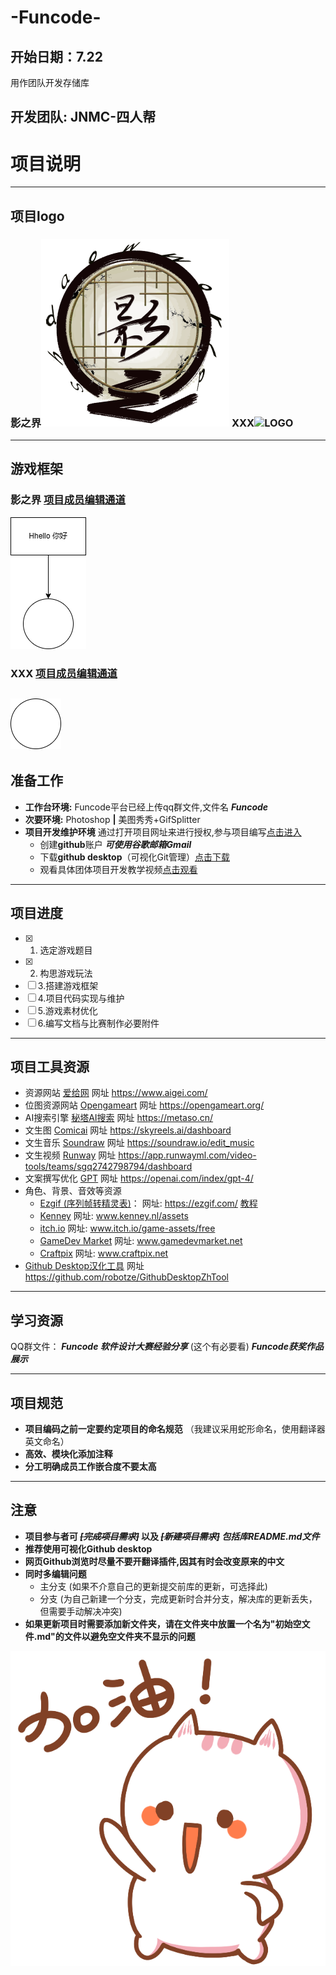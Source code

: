 # -Funcode-
## 开始日期：7.22
用作团队开发存储库
## 开发团队: JNMC-四人帮

# 项目说明
------------------------------------------------------------
## 项目logo
### 影之界![LOGO](项目logo/logo_2.png) XXX![LOGO](None)
------------------------------------------------------
## 游戏框架
### 影之界 [项目成员编辑通道](https://app.diagrams.net/?client=1#HAliceAuto%2F-Funcode-%2Fmain%2F%E6%B8%B8%E6%88%8F%E6%A1%86%E6%9E%B6%2F%E6%9C%AA%E5%91%BD%E5%90%8D%E7%BB%98%E5%9B%BE.drawio.png#%7B%22pageId%22%3A%22C5RBs43oDa-KdzZeNtuy%22%7D)
![游戏框架](游戏框架/未命名绘图.drawio.png)
### XXX [项目成员编辑通道](https://app.diagrams.net/#HAliceAuto%2F-Funcode-%2Fmain%2F%E6%B8%B8%E6%88%8F%E6%A1%86%E6%9E%B6%2F%E6%B8%B8%E6%88%8F%E6%A1%86%E6%9E%B6_XXX.drawio.png#%7B%22pageId%22%3A%22weIvoqKA7_c4nYOg37wb%22%7D)
![游戏框架](游戏框架/游戏框架_XXX.drawio.png)
-------------------------------------------------------------
## 准备工作

- **工作台环境:** Funcode平台已经上传qq群文件,文件名  ***Funcode***
- **次要环境:** Photoshop **|** 美图秀秀+GifSplitter
- **项目开发维护环境** 通过打开项目网址来进行授权,参与项目编写[点击进入](https://github.com/AliceAuto/-Funcode-)
    - 创建**github**账户 ***可使用谷歌邮箱Gmail***
    - 下载**github desktop**（可视化Git管理）[点击下载](https://desktop.github.com/download/)
    - 观看具体团体项目开发教学视频[点击观看](https://www.bilibili.com/video/BV1o7411U7j6?vd_source=21be49af9afac52c20366bcfdbce61f2)
-------------------------------------------------
## 项目进度
- [x] 1. 选定游戏题目
- [x] 2. 构思游戏玩法
- [ ] 3.搭建游戏框架
- [ ] 4.项目代码实现与维护
- [ ] 5.游戏素材优化
- [ ] 6.编写文档与比赛制作必要附件
------------------------------------------------------------------
## 项目工具资源
- 资源网站 [爱给网](https://www.aigei.com/) 网址 https://www.aigei.com/
- 位图资源网站 [Opengameart](https://opengameart.org/) 网址 https://opengameart.org/
- AI搜索引擎 [秘塔AI搜索](https://metaso.cn/) 网址 https://metaso.cn/
- 文生图 [Comicai](https://skyreels.ai/dashboard) 网址 https://skyreels.ai/dashboard
- 文生音乐 [Soundraw](https://soundraw.io/edit_music) 网址 https://soundraw.io/edit_music
- 文生视频 [Runway](https://app.runwayml.com/video-tools/teams/sgq2742798794/dashboard) 网址 https://app.runwayml.com/video-tools/teams/sgq2742798794/dashboard
- 文案撰写优化 [GPT](https://openai.com/index/gpt-4/) 网址 https://openai.com/index/gpt-4/
- 角色、背景、音效等资源
    - [Ezgif (序列帧转精灵表)](https://ezgif.com/)：                网址: https://ezgif.com/ [教程](https://blog.csdn.net/hqc17/article/details/52369990)
    - [Kenney](www.kenney.nl/assets)           网址: www.kenney.nl/assets
    - [itch.io](www.itch.io/game-assets/free)    网址: www.itch.io/game-assets/free
    - [GameDev Market](www.gamedevmarket.net)    网址: www.gamedevmarket.net
    - [Craftpix](www.craftpix.net)               网址: www.craftpix.net
- [Github Desktop汉化工具](https://github.com/robotze/GithubDesktopZhTool) 网址 https://github.com/robotze/GithubDesktopZhTool
--------------------------------------------------------------------------------------------
## 学习资源
QQ群文件： 
    ***Funcode 软件设计大赛经验分享*** (这个有必要看)
***Funcode获奖作品展示***

----------------------------------------------------------------
## 项目规范
- **项目编码之前一定要约定项目的命名规范** （我建议采用蛇形命名，使用翻译器英文命名）
- **高效、模块化添加注释**
- **分工明确成员工作嵌合度不要太高**
  
---------------------------------------------------------------------
## 注意
- **项目参与者可  ***~~[完成项目需求]~~*** 以及  ***~~[新建项目需求]~~ 包括库README.md文件*****
- **推荐使用可视化Github desktop**
- **网页Github浏览时尽量不要开翻译插件,因其有时会改变原来的中文**
- **同时多编辑问题**
  - 主分支 (如果不介意自己的更新提交前库的更新，可选择此)
  - 分支 (为自己新建一个分支，完成更新时合并分支，解决库的更新丢失，但需要手动解决冲突)
- **如果更新项目时需要添加新文件夹，请在文件夹中放置一个名为"初始空文件.md"的文件以避免空文件夹不显示的问题**

![加油](https://github.com/AliceAuto/-Funcode-/blob/main/github%E7%BD%91%E7%AB%99%E8%B5%84%E6%BA%90(%E6%97%A0%E5%85%B3%E9%A1%B9)/%E5%8A%A0%E6%B2%B9.png)
